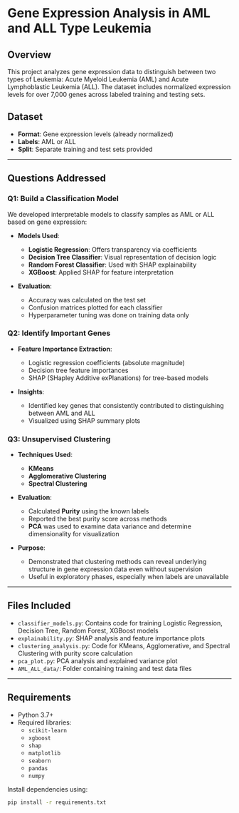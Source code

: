 # Gene Expression Analysis in AML and ALL Type Leukemia

## Overview

This project analyzes gene expression data to distinguish between two types of Leukemia: Acute Myeloid Leukemia (AML) and Acute Lymphoblastic Leukemia (ALL). The dataset includes normalized expression levels for over 7,000 genes across labeled training and testing sets.

## Dataset

- **Format**: Gene expression levels (already normalized)
- **Labels**: AML or ALL
- **Split**: Separate training and test sets provided

---

## Questions Addressed

### Q1: Build a Classification Model

We developed interpretable models to classify samples as AML or ALL based on gene expression:

- **Models Used**:
  - **Logistic Regression**: Offers transparency via coefficients
  - **Decision Tree Classifier**: Visual representation of decision logic
  - **Random Forest Classifier**: Used with SHAP explainability
  - **XGBoost**: Applied SHAP for feature interpretation

- **Evaluation**:
  - Accuracy was calculated on the test set
  - Confusion matrices plotted for each classifier
  - Hyperparameter tuning was done on training data only

### Q2: Identify Important Genes

- **Feature Importance Extraction**:
  - Logistic regression coefficients (absolute magnitude)
  - Decision tree feature importances
  - SHAP (SHapley Additive exPlanations) for tree-based models

- **Insights**:
  - Identified key genes that consistently contributed to distinguishing between AML and ALL
  - Visualized using SHAP summary plots

### Q3: Unsupervised Clustering

- **Techniques Used**:
  - **KMeans**
  - **Agglomerative Clustering**
  - **Spectral Clustering**

- **Evaluation**:
  - Calculated **Purity** using the known labels
  - Reported the best purity score across methods
  - **PCA** was used to examine data variance and determine dimensionality for visualization

- **Purpose**:
  - Demonstrated that clustering methods can reveal underlying structure in gene expression data even without supervision
  - Useful in exploratory phases, especially when labels are unavailable

---

## Files Included

- `classifier_models.py`: Contains code for training Logistic Regression, Decision Tree, Random Forest, XGBoost models
- `explainability.py`: SHAP analysis and feature importance plots
- `clustering_analysis.py`: Code for KMeans, Agglomerative, and Spectral Clustering with purity score calculation
- `pca_plot.py`: PCA analysis and explained variance plot
- `AML_ALL_data/`: Folder containing training and test data files

---

## Requirements

- Python 3.7+
- Required libraries:
  - `scikit-learn`
  - `xgboost`
  - `shap`
  - `matplotlib`
  - `seaborn`
  - `pandas`
  - `numpy`

Install dependencies using:

```bash
pip install -r requirements.txt
